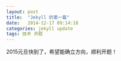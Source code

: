 ```yaml
---
layout: post
title:  "Jekyll 的第一篇"
date:   2014-12-17 09:14:18
categories: jekyll update
tags: 技术 开题
---
```

2015元旦快到了，希望能确立方向，顺利开题！
